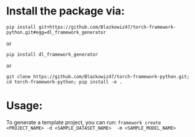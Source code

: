 # Install the package via: 

`pip install git+https://github.com/Blazkowiz47/torch-framework-python.git#egg=dl_framework_generator`

or 

`pip install dl_framework_generator`

or

`git clone https://github.com/Blazkowiz47/torch-framework-python.git; cd torch-framework-python; pip install -e .`

# Usage: 
To generate a template project, you can run: 
`framework create <PROJECT_NAME> -d <SAMPLE_DATASET_NAME>  -m <SAMPLE_MODEL_NAME>`


